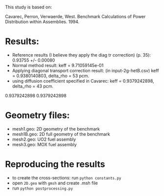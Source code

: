 
This study is based on:

Cavarec, Perron, Verwaerde, West. Benchmark Calculations of Power Distribution within Assemblies. 1994.


# Results:

* Reference results (I believe they apply the diag tr correction) (p. 35): 0.93755 +/- 0.00080
* Normal method result: keff = 9.71059145e-01
* Applying diagonal transport correction result: (in input-2g-hetB.csv) keff = 0.9380140803, delta_rho = 53 pcm.
* using diffusion coefficient specified in Cavarec: keff = 0.9379242898, delta_rho = 43 pcm.

0.9379242898
0.9379242898

# Geometry files:

* mesh1.geo: 2D geometry of the benchmark
* mesh1B.geo: 2D full geometry of the benchmark
* mesh2.geo: UO2 fuel assembly
* mesh3.geo: MOX fuel assembly

# Reproducing the results

* to create the cross-sections: run ```python constants.py```
* open ```2D.geo``` with ```gmsh``` and create .msh file
* run ```python postprocessing.py```
